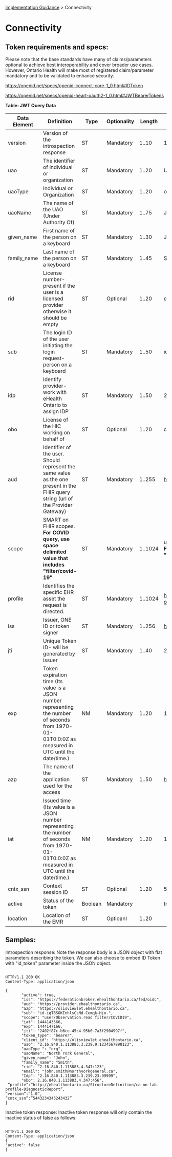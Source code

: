 <p id="breadcrumb">

[Implementation Guidance](ImplementationGuidance) > Connectivity

</p>

# Connectivity

## Token requirements and specs:

Please note that the base standards have many of claims/parameters optional to achieve best interoperability and cover broader use cases. However, Ontario Health will make most of registered claim/parameter mandatory and to be validated to enhance security.


https://openid.net/specs/openid-connect-core-1_0.html#IDToken


https://openid.net/specs/openid-heart-oauth2-1_0.html#JWTBearerTokens




**Table: JWT Query Data**



| Data Element     | Definition                                                                                         | Type | Optionality | Length | Example                          |
|------------|---------------------------------------------------------------------------------------------------------|------|-------------|--------|----------------------------------|
| version       | Version of the introspection response                                                      | ST   | Mandatory   | 1..10  |1.0                                 |
| uao       | The identifier of individual or organization                                                       | ST   | Mandatory   | 1..20  |UPI123456                                 |
| uaoType      | Individual or Organization                                    | ST   | Mandatory    | 1..20 | org or person        |
| uaoName        | The name of the UAO (Under Authority Of)                                                            | ST   | Mandatory   | 1..75  | John Smith or North York General                            |
| given_name | First name of the person on a keyboard                                                                          | ST   | Mandatory   | 1..30  | John                             |
| family_name | Last name of the person on a keyboard                                                                          | ST   | Mandatory   | 1..45  | Smith                             |
| rid | License number- present if the user is a licensed provider otherwise it should be empty                                                                          | ST   | Optional   | 1..20  | cpso:123                             |
| sub        | The login ID of the user initiating the login request-person on a keyboard                                                   | ST   | Mandatory   | 1..50  | id-iqT8SOKInhlsCsNd-Cemqk—Hjo-         |
| idp        | Identify provider- work with eHealth Ontario to assign IDP                                              | ST   | Mandatory   | 1..50  | 2.16.840.1.113883.3.239.23.99999 |
| obo        | License of the HIC working on behalf of | ST   | Optional   | 1..20  | cpso:456                       |
| aud  | Identifier of the user. Should represent the same value as the one present in the FHIR query string (url of the Provider Gateway)                                   | ST   | Mandatory   | 1..255  | https://onegateway.ehealthontario.ca            |
scope  | SMART on FHIR scopes. **For COVID query, use space delimited value that includes "filter/covid-19"**                                  | ST   | Mandatory   | 1..1024  |    user/Observation.read<br>**For COVID query, it can be "user/Observation.read filter/covid-19"**       |
profile  | Identifies the specific EHR asset the request is directed.                                   | ST   | Mandatory   | 1..1024  |    http://ehealthontario.ca/StructureDefinition/ca-on-lab-profile-DiagnosticReport         |
iss | Issuer, ONE ID or token signer                                   | ST   | Mandatory   | 1..256  |    https://federationbroker.ehealthontario.ca/fed/oidc         |
jti  | Unique Token ID- will be generated by issuer                                   | ST   | Mandatory   | 1..40  |    2402f87c-b6ce-45c4-95b0-7a3f2904997f         |
exp   | Token expiration time (Its value is a JSON number representing the number of seconds from 1970-01-01T0:0:0Z as measured in UTC until the date/time.)                                  | NM   | Mandatory   | 1..20  |  1444147166           |
azp   | The name of the application used for the access                                  | ST   | Mandatory   | 1..50  |  https://olisviewlet.ehealthontario.ca           |
iat  | Issued time (Its value is a JSON number representing the number of seconds from 1970-01-01T0:0:0Z as measured in UTC until the date/time.)                                  | NM   | Mandatory   | 1..20  |  1444143566          |
cntx_ssn  | Context session ID                                 | ST  | Optional   | 1..20  |  5443234343243432          |
active  | Status of the token                                 | Boolean  | Mandatory   |   |      true     |
location  | Location of the EMR                                | ST  | Optioanl   | 1..20  |           |


## Samples:

Introspection response: Note the response body is a JSON object with flat parameters describing the token. We can also choose to embed ID Token with "id_token" parameter inside the JSON object.

~~~~

HTTP/1.1 200 OK
Content-Type: application/json 

~~~~
~~~~
{
       "active": true,
       "iss": "https://federationbroker.ehealthontario.ca/fed/oidc",
       "aud": "https://provider.ehealthontario.ca",
       "azp": "https://olisviewlet.ehealthontario.ca",
       "sub": "id-iqT8SOKInhlsCsNd-Cemqk—Hjo-",
       "scope": "user/Observation.read filter/COVID19",
       "iat": 1444143566,
       "exp": 1444147166,
       "jti": "2402f87c-b6ce-45c4-95b0-7a3f2904997f",
       "token_type": "bearer",
       "client_id": "https://olisviewlet.ehealthontario.ca",
       "uao": "2.16.840.1.113883.3.239.9:1234567890123",
       "uaoType ": "org",
       "uaoName": "North York General",
       "given_name": "John",
       "family_name": "Smith",
       "rid": "2.16.840.1.113883.4.347:123",
       "email": "john.smith@northyorkgeneral.ca",
       "Idp": "2.16.840.1.113883.3.239.23.99999",
       "obo": 2.16.840.1.113883.4.347:456",
 “profile”:”http://ehealthontario.ca/StructureDefinition/ca-on-lab-profile-DiagnosticReport”,
“version”:”1.0”,
“cntx_ssn”:”5443234343243432”
}

~~~~


Inactive token response:
Inactive token response will only contain the inactive status of false as follows:


~~~~

HTTP/1.1 200 OK
Content-Type: application/json
{
"active": false
}

 ~~~~

